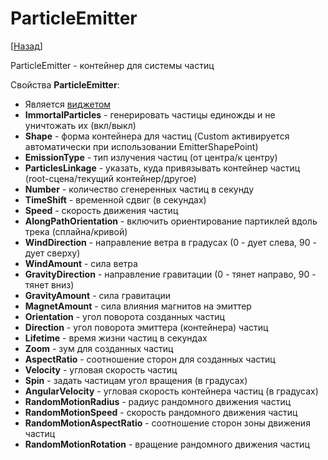 # ParticleEmitter

[[Назад](@MenuBar.MenuCreate)]

ParticleEmitter - контейнер для системы частиц

Свойства **ParticleEmitter**:

* Является [виджетом](@Node.Widget)
* **ImmortalParticles** - генерировать частицы единожды и не уничтожать их (вкл/выкл)
* **Shape** - форма контейнера для частиц (Custom активируется автоматически при использовании EmitterShapePoint)
* **EmissionType** - тип излучения частиц (от центра/к центру)
* **ParticlesLinkage** - указать, куда привязывать контейнер частиц (root-сцена/текущий контейнер/другое)
* **Number** - количество сгенеренных частиц в секунду
* **TimeShift** - временной сдвиг (в секундах)
* **Speed** - скорость движения частиц
* **AlongPathOrientation** - включить ориентирование партиклей вдоль трека (сплайна/кривой)
* **WindDirection** - направление ветра в градусах (0 - дует слева, 90 - дует сверху)
* **WindAmount** - сила ветра
* **GravityDirection** - направление гравитации (0 - тянет направо, 90 - тянет вниз)
* **GravityAmount** - сила гравитации
* **MagnetAmount** - сила влияния магнитов на эмиттер
* **Orientation** - угол поворота созданных частиц
* **Direction** - угол поворота эмиттера (контейнера) частиц
* **Lifetime** - время жизни частиц в секундах
* **Zoom** - зум для созданных частиц
* **AspectRatio** - соотношение сторон для созданных частиц
* **Velocity** - угловая скорость частиц
* **Spin** - задать частицам угол вращения (в градусах)
* **AngularVelocity** - угловая скорость контейнера частиц (в градусах)
* **RandomMotionRadius** - радиус рандомного движения частиц
* **RandomMotionSpeed** - скорость рандомного движения частиц
* **RandomMotionAspectRatio** - соотношение сторон зоны движения частиц
* **RandomMotionRotation** - вращение рандомного движения частиц
